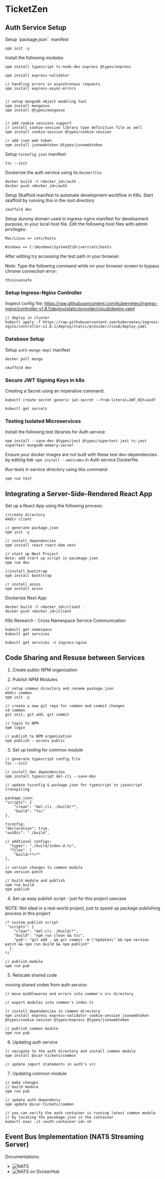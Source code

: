 # TicketZen

## Auth Service Setup

Setup `package.json`` manifest

```
npm init -y
```

Install the following modules

```
npm install typescript ts-node-dev express @types/express

npm install express-validator

// handling errors in asynchronous requests
npm install express-async-errors


// setup mongodb object modeling tool
npm install mongoose
npm install @types/mongoose


// add cookie sessions support
// install cookie-session library type definition file as well
npm install cookie-session @types/cookie-session

// add json web token
npm install jsonwebtoken @types/jsonwebtoken
```

Setup `tsconfig.json` manifest

```
tsc --init
```

Dockerize the auth service using its `Dockerfile`.

```
docker build -t <docker_id>/auth .
docker push <docker_id>/auth
```

Setup Skaffold manifest to automate development workflow in K8s.
Start skaffold by running this in the root directory

```
skaffold dev
```

Setup dummy domain used in ingress-nginx manifest for development purpose, in your local host file.
Edit the following host files with admin privileges:

```
Mac/Linux => /etc/hosts

Windows => C:\Windows\System32\Drivers\etc\hosts
```

After editing try accessing the test path in your browser.

Note: Type the following command while on your browser screen to bypass chrome connection error:

```
thisisunsafe
```

### Setup Ingress-Nginx Controller

Inspect config file:
https://raw.githubusercontent.com/kubernetes/ingress-nginx/controller-v1.8.1/deploy/static/provider/cloud/deploy.yaml

```
// deploy in cluster
kubectl apply -f https://raw.githubusercontent.com/kubernetes/ingress-nginx/controller-v1.8.1/deploy/static/provider/cloud/deploy.yaml
```

### Database Setup

Setup `auth-mongo-depl` manifest

```
docker pull mongo

skaffold dev
```

### Secure JWT Signing Keys in k8s

Creating a Secret using an imperative command:

```
kubectl create secret generic jwt-secret --from-literal=JWT_KEY=asdf

kubectl get secrets
```

### Testing Isolated Microservices

Install the following test libraries for Auth service:

```
npm install --save-dev @types/jest @types/supertest jest ts-jest supertest mongodb-memory-server
```

Ensure your docker images are not built with these test dev-dependencies by editing `RUN npm install --omit=dev` in Auth service Dockerfile.

Run tests in service directory using this command:

```
npm run test
```

## Integrating a Server-Side-Rendered React App

Set up a React App using the following process:

```
//create directory
mkdir client

// generate package.json
npm init -y

// install dependencies
npm install react react-dom next

// start up Next Project
Note: add start up script in pacakage.json
npm run dev

//install bootstrap
npm install bootstrap

// install axios
npm install axios
```

Dockerize Next App:

```
docker build -t <docker_id>/client .
docker push <docker_id>/client
```

K8s Research - Cross Namespace Service Communication:

```
kubectl get namespace
kubectl get services

kubectl get services -n ingress-nginx
```

## Code Sharing and Resuse between Services

1. Create public NPM organization

2. Publish NPM Modules

```
// setup common directory and rename package.json
mkdir common
npm init -y

// create a new git repo for common and commit changes
cd common
git init, git add, git commit

// login to NPM
npm login

// publish to NPM organization
npm publish --access public

```

3. Set up tooling for common module

```
// generate typescript config file
tsc --init

// install dev dependencies
npm install typescript del-cli --save-dev

// update tsconfig & package.json for typescript to javascript transpiling

package.json:
"scripts": {
    "clean": "del-cli ./build/*",
    "build": "tsc"
},

tsconfig:
"declaration": true,
"outDir": "./build",

// addtional configs:
  "types": "./build/index.d.ts",
  "files": [
    "build/**/*"
],

// version changes to common module
npm version patch

// build module and publish
npm run build
npm publish
```

4. Set up easy publish script - just for this project usecase

NOTE: Not ideal in a real-world project, just to speed up package publishing process in this project

```
/* custom publish script
 "scripts": {
    "clean": "del-cli ./build/*",
    "build": "npm run clean && tsc",
    "pub": "git add . && git commit -m \"Updates\" && npm version patch && npm run build && npm publish"
  }
*/

// publish module
npm run pub
```

5. Relocate shared code

moving shared codes from auth service:

```
// move middlewares and errors into common's src directory

// export modules into common's index.ts

// install dependencies in common directory
npm install express express-validator cookie-session jsonwebtoken @types/cookie-session @types/express @types/jsonwebtoken

// publish common module
npm run pub
```

6. Updating auth service

```
// navigate to the auth directory and install common module
npm install @scar-tickets/common

// update import statements in auth's src
```

7. Updating common module

```
// make changes
// build module
npm run pub

// update auth dependency
npm update @scar-tickets/common

// you can verify the auth container is running latest common module
// by locating the pacakage.json in the container
kubectl exec -it <auth-container-id> sh
```

## Event Bus Implementation (NATS Streaming Server)

Documentations:

- ![NATS](https://docs.nats.io/running-a-nats-service/introduction)
- ![NATS on DockerHub](https://hub.docker.com/_/nats-streaming)
